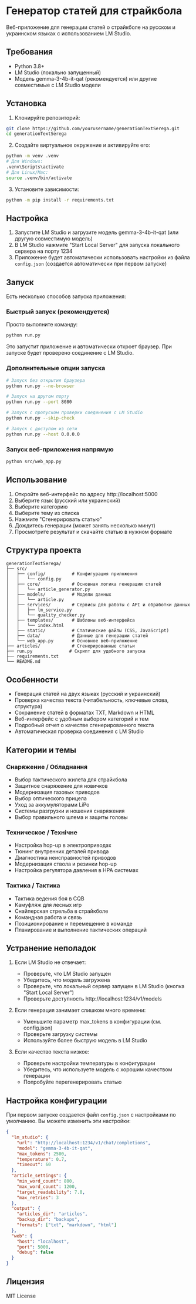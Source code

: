# Генератор статей для страйкбола

Веб-приложение для генерации статей о страйкболе на русском и украинском языках с использованием LM Studio.

## Требования

- Python 3.8+
- LM Studio (локально запущенный)
- Модель gemma-3-4b-it-qat (рекомендуется) или другие совместимые с LM Studio модели

## Установка

1. Клонируйте репозиторий:
```bash
git clone https://github.com/yourusername/generationTextSerega.git
cd generationTextSerega
```

2. Создайте виртуальное окружение и активируйте его:
```bash
python -m venv .venv
# Для Windows:
.venv\Scripts\activate
# Для Linux/Mac:
source .venv/bin/activate
```

3. Установите зависимости:
```bash
python -m pip install -r requirements.txt
```

## Настройка

1. Запустите LM Studio и загрузите модель gemma-3-4b-it-qat (или другую совместимую модель)
2. В LM Studio нажмите "Start Local Server" для запуска локального сервера на порту 1234
3. Приложение будет автоматически использовать настройки из файла `config.json` (создается автоматически при первом запуске)

## Запуск

Есть несколько способов запуска приложения:

### Быстрый запуск (рекомендуется)

Просто выполните команду:
```bash
python run.py
```

Это запустит приложение и автоматически откроет браузер. При запуске будет проверено соединение с LM Studio.

### Дополнительные опции запуска

```bash
# Запуск без открытия браузера
python run.py --no-browser

# Запуск на другом порту
python run.py --port 8080

# Запуск с пропуском проверки соединения с LM Studio
python run.py --skip-check

# Запуск с доступом из сети
python run.py --host 0.0.0.0
```

### Запуск веб-приложения напрямую

```bash
python src/web_app.py
```

## Использование

1. Откройте веб-интерфейс по адресу http://localhost:5000
2. Выберите язык (русский или украинский)
3. Выберите категорию
4. Выберите тему из списка
5. Нажмите "Сгенерировать статью"
6. Дождитесь генерации (может занять несколько минут)
7. Просмотрите результат и скачайте статью в нужном формате

## Структура проекта

```
generationTextSerega/
├── src/
│   ├── config/          # Конфигурация приложения
│   │   └── config.py
│   ├── core/            # Основная логика генерации статей
│   │   └── article_generator.py
│   ├── models/          # Модели данных
│   │   └── article.py
│   ├── services/        # Сервисы для работы с API и обработки данных
│   │   ├── lm_service.py
│   │   └── quality_checker.py
│   ├── templates/       # Шаблоны веб-интерфейса
│   │   └── index.html
│   ├── static/          # Статические файлы (CSS, JavaScript)
│   ├── data/            # Данные для генерации статей
│   └── web_app.py       # Основное веб-приложение
├── articles/            # Сгенерированные статьи
├── run.py              # Скрипт для удобного запуска
├── requirements.txt
└── README.md
```

## Особенности

- Генерация статей на двух языках (русский и украинский)
- Проверка качества текста (читабельность, ключевые слова, структура)
- Сохранение статей в форматах TXT, Markdown и HTML
- Веб-интерфейс с удобным выбором категорий и тем
- Подробный отчет о качестве сгенерированного текста
- Автоматическая проверка соединения с LM Studio

## Категории и темы

### Снаряжение / Обладнання
- Выбор тактического жилета для страйкбола
- Защитное снаряжение для новичков
- Модернизация газовых приводов
- Выбор оптического прицела
- Уход за аккумуляторами LiPo
- Системы разгрузки и ношения снаряжения
- Выбор правильного шлема и защиты головы

### Техническое / Технічне
- Настройка hop-up в электроприводах
- Тюнинг внутренних деталей привода
- Диагностика неисправностей приводов
- Модернизация ствола и резинки hop-up
- Настройка регулятора давления в HPA системах

### Тактика / Тактика
- Тактика ведения боя в CQB
- Камуфляж для лесных игр
- Снайперская стрельба в страйкболе
- Командная работа и связь
- Позиционирование и перемещение в команде
- Планирование и выполнение тактических операций

## Устранение неполадок

1. Если LM Studio не отвечает:
   - Проверьте, что LM Studio запущен
   - Убедитесь, что модель загружена
   - Проверьте, что локальный сервер запущен в LM Studio (кнопка "Start Local Server")
   - Проверьте доступность http://localhost:1234/v1/models

2. Если генерация занимает слишком много времени:
   - Уменьшите параметр max_tokens в конфигурации (см. config.json)
   - Проверьте загрузку системы
   - Используйте более быструю модель в LM Studio

3. Если качество текста низкое:
   - Проверьте настройки температуры в конфигурации
   - Убедитесь, что используете модель с хорошим качеством генерации
   - Попробуйте перегенерировать статью

## Настройка конфигурации

При первом запуске создается файл `config.json` с настройками по умолчанию. Вы можете изменить эти настройки:

```json
{
  "lm_studio": {
    "url": "http://localhost:1234/v1/chat/completions",
    "model": "gemma-3-4b-it-qat",
    "max_tokens": 2500,
    "temperature": 0.7,
    "timeout": 60
  },
  "article_settings": {
    "min_word_count": 800,
    "max_word_count": 1200,
    "target_readability": 7.0,
    "max_retries": 3
  },
  "output": {
    "articles_dir": "articles",
    "backup_dir": "backups",
    "formats": ["txt", "markdown", "html"]
  },
  "web": {
    "host": "localhost",
    "port": 5000,
    "debug": false
  }
}
```

## Лицензия

MIT License 